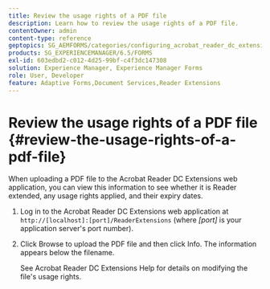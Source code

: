 ```yaml
---
title: Review the usage rights of a PDF file
description: Learn how to review the usage rights of a PDF file.
contentOwner: admin
content-type: reference
geptopics: SG_AEMFORMS/categories/configuring_acrobat_reader_dc_extensions
products: SG_EXPERIENCEMANAGER/6.5/FORMS
exl-id: 603edbd2-c012-4d25-99bf-c4f3dc147308
solution: Experience Manager, Experience Manager Forms
role: User, Developer
feature: Adaptive Forms,Document Services,Reader Extensions
---
```

# Review the usage rights of a PDF file {#review-the-usage-rights-of-a-pdf-file}

When uploading a PDF file to the Acrobat Reader DC Extensions web application, you can view this information to see whether it is Reader extended, any usage rights applied, and their expiry dates.

1. Log in to the Acrobat Reader DC Extensions web application at `http://[localhost]:[port]/ReaderExtensions` (where *[port]* is your application server's port number).
1. Click Browse to upload the PDF file and then click Info. The information appears below the filename.

   See Acrobat Reader DC Extensions Help for details on modifying the file's usage rights.
